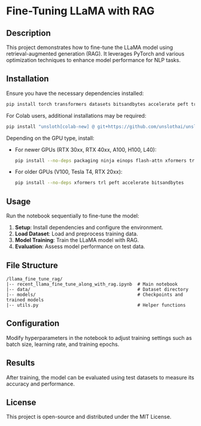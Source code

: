 # Fine-Tuning LLaMA with RAG

## Description
This project demonstrates how to fine-tune the LLaMA model using retrieval-augmented generation (RAG). It leverages PyTorch and various optimization techniques to enhance model performance for NLP tasks.

## Installation
Ensure you have the necessary dependencies installed:

```bash
pip install torch transformers datasets bitsandbytes accelerate peft trl xformers
```

For Colab users, additional installations may be required:

```bash
pip install "unsloth[colab-new] @ git+https://github.com/unslothai/unsloth.git"
```

Depending on the GPU type, install:

- For newer GPUs (RTX 30xx, RTX 40xx, A100, H100, L40):
  ```bash
  pip install --no-deps packaging ninja einops flash-attn xformers trl peft accelerate bitsandbytes
  ```
- For older GPUs (V100, Tesla T4, RTX 20xx):
  ```bash
  pip install --no-deps xformers trl peft accelerate bitsandbytes
  ```

## Usage
Run the notebook sequentially to fine-tune the model:

1. **Setup**: Install dependencies and configure the environment.
2. **Load Dataset**: Load and preprocess training data.
3. **Model Training**: Train the LLaMA model with RAG.
4. **Evaluation**: Assess model performance on test data.

## File Structure
```
/llama_fine_tune_rag/
|-- recent_llama_fine_tune_along_with_rag.ipynb  # Main notebook
|-- data/                                        # Dataset directory
|-- models/                                      # Checkpoints and trained models
|-- utils.py                                     # Helper functions
```

## Configuration
Modify hyperparameters in the notebook to adjust training settings such as batch size, learning rate, and training epochs.

## Results
After training, the model can be evaluated using test datasets to measure its accuracy and performance.

## License
This project is open-source and distributed under the MIT License.

